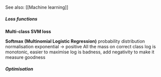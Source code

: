 See also: [[Machine learning]]

##### Loss functions
**Multi-class SVM loss**

**Softmax (Multinomial Logistic Regression)**
probability distribution
normalisation
exponential -> positive
All the mass on correct class
log is monotonic, easier to maximise
log is badness, add negativity to make it measure goodness



##### Optimisation
